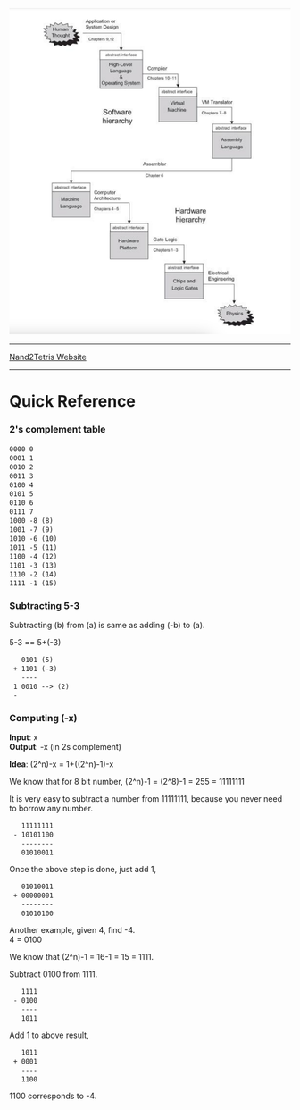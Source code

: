![image info](./unimportant_assets/diagram.png)

---

[Nand2Tetris Website](https://www.nand2tetris.org/course)

---

# Quick Reference

### 2's complement table

```
0000 0
0001 1
0010 2
0011 3
0100 4
0101 5
0110 6
0111 7
1000 -8 (8)
1001 -7 (9)
1010 -6 (10)
1011 -5 (11)
1100 -4 (12)
1101 -3 (13)
1110 -2 (14)
1111 -1 (15)
```

### Subtracting 5-3

Subtracting (b) from (a) is same as adding (-b) to (a).

5-3 == 5+(-3)

```
   0101 (5)
 + 1101 (-3)
   ----
 1 0010 --> (2)
 - 
```

### Computing (-x)

**Input**: x<br>
**Output**: -x (in 2s complement)<br>

**Idea**: (2^n)-x = 1+((2^n)-1)-x

We know that for 8 bit number, (2^n)-1 = (2^8)-1 = 255 = 11111111

It is very easy to subtract a number from 11111111, because you never need to borrow any number.

```
   11111111
 - 10101100
   --------
   01010011
```
Once the above step is done, just add 1,<br>

```
   01010011
 + 00000001
   --------
   01010100
```

Another example, given 4, find -4.<br>
4 = 0100

We know that (2^n)-1 = 16-1 = 15 = 1111.

Subtract 0100 from 1111.

```
   1111
 - 0100
   ----
   1011
```
Add 1 to above result,

```
   1011
 + 0001
   ----
   1100
```

1100 corresponds to -4.